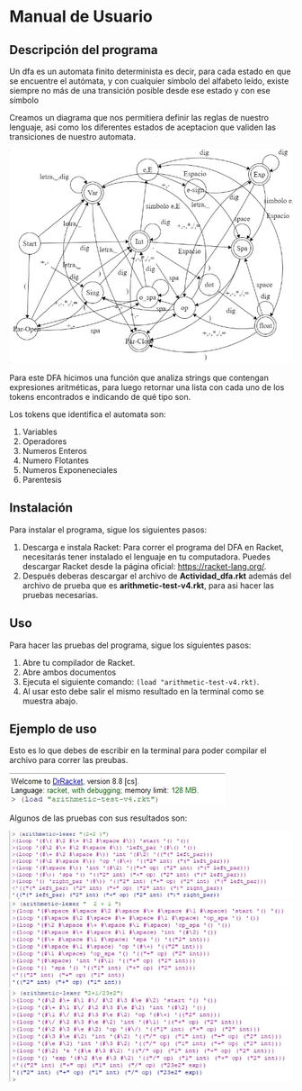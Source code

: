 # Manual de Usuario

## Descripción del programa

Un dfa es un automata finito determinista es decir, para cada estado en que se encuentre el autómata, y con cualquier símbolo del alfabeto leído, existe siempre no más de una transición posible desde ese estado y con ese símbolo

Creamos un diagrama que nos permitiera definir las reglas de nuestro lenguaje, asi como los diferentes estados de aceptacion que validen las transiciones de nuestro automata.

<img src="./Diagrama.jpeg">

Para este DFA hicimos una función que analiza strings que contengan expresiones aritméticas, para luego retornar una lista con cada uno de los tokens encontrados e indicando de qué tipo son. 

Los tokens que identifica el automata son:

1. Variables
2. Operadores 
3. Numeros Enteros
4. Numero Flotantes
5. Numeros Exponeneciales
6. Parentesis


## Instalación

Para instalar el programa, sigue los siguientes pasos:

1. Descarga e instala Racket: Para correr el programa del DFA en Racket, necesitarás tener instalado el lenguaje en tu computadora. Puedes descargar Racket desde la página oficial: https://racket-lang.org/.
2. Después deberas descargar el archivo de <b>Actividad_dfa.rkt</b> además del archivo de prueba que es <b>arithmetic-test-v4.rkt</b>, para asi hacer las pruebas necesarias.


## Uso

Para hacer las pruebas del programa, sigue los siguientes pasos:

1. Abre tu compilador de Racket.
2. Abre ambos documentos 
3. Ejecuta el siguiente comando: `(load "arithmetic-test-v4.rkt)`.
4. Al usar esto debe salir el mismo resultado en la terminal como se muestra abajo.

## Ejemplo de uso

Esto es lo que debes de escribir en la terminal para poder compilar el archivo para correr las preubas.


<img src="./Ejemplo-DFA-1.jpeg">

Algunos de las pruebas con sus resultados son:

<img src="./Ejemplo-DFA-3.jpeg">
<img src="./Ejemplo-DFA-4.jpeg">
<img src="./Ejemplo-DFA-5.jpeg">



